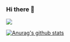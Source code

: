 ### Hi there 👋


![](https://www.google.com/url?sa=i&url=https%3A%2F%2Fwww.vectorstock.com%2Froyalty-free-vector%2Fwelcome-paper-poster-with-colorful-brush-strokes-vector-21849225&psig=AOvVaw0UhtVuX-7ukKSNQYSpksGz&ust=1597220998757000&source=images&cd=vfe&ved=0CAIQjRxqFwoTCLid-4XekusCFQAAAAAdAAAAABAD)


[![Anurag's github stats](https://github-readme-stats.vercel.app/api?username=wonhoelee&theme=radical)](https://github.com/anuraghazra/github-readme-stats)

